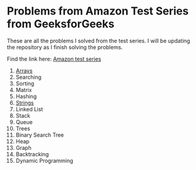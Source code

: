 # Problems from Amazon Test Series from GeeksforGeeks

These are all the problems I solved from the test series. I will be updating the repository as I finish solving the problems.

Find the link here:
[Amazon test series](https://practice.geeksforgeeks.org/courses/Amazon-Test-Series)

1. [Arrays](https://github.com/DivyaMunot/geeksforgeeks-Amazon_test_series/tree/master/Arrays)
2. Searching	
3. Sorting
4. Matrix
5. Hashing
6. [Strings](https://github.com/DivyaMunot/geeksforgeeks-Amazon_test_series/tree/master/Strings)
7. Linked List
8. Stack
9. Queue
10. Trees
11. Binary Search Tree
12. Heap
13. Graph
14. Backtracking
15. Dynamic Programming

